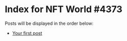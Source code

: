 # Index for NFT World #4373
Posts will be displayed in the order below:

- [Your first post](./001-first.md)

